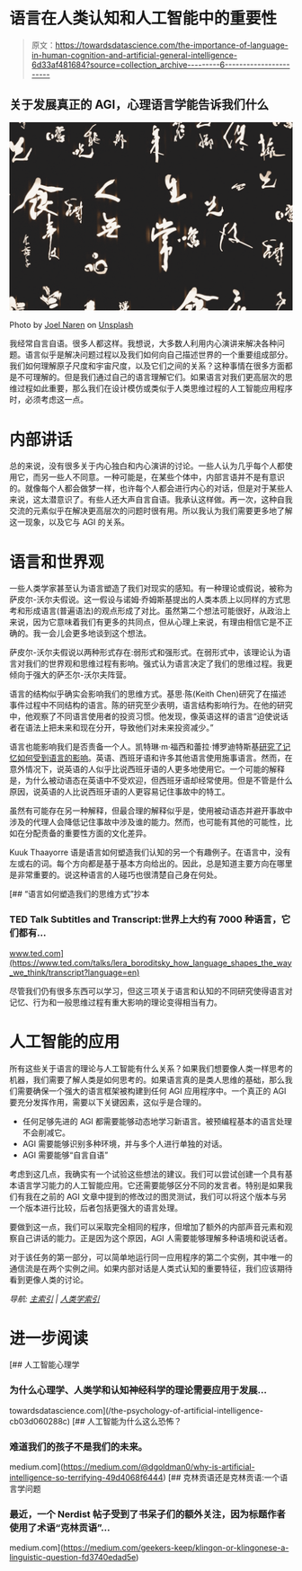 # 语言在人类认知和人工智能中的重要性

> 原文：<https://towardsdatascience.com/the-importance-of-language-in-human-cognition-and-artificial-general-intelligence-6d33af481684?source=collection_archive---------6----------------------->

## 关于发展真正的 AGI，心理语言学能告诉我们什么

![](img/97655d0b53f58c04b089da0ce4582568.png)

Photo by [Joel Naren](https://unsplash.com/@joeljnaren?utm_source=medium&utm_medium=referral) on [Unsplash](https://unsplash.com?utm_source=medium&utm_medium=referral)

我经常自言自语。很多人都这样。我想说，大多数人利用内心演讲来解决各种问题。语言似乎是解决问题过程以及我们如何向自己描述世界的一个重要组成部分。我们如何理解原子尺度和宇宙尺度，以及它们之间的关系？这种事情在很多方面都是不可理解的。但是我们通过自己的语言理解它们。如果语言对我们更高层次的思维过程如此重要，那么我们在设计模仿或类似于人类思维过程的人工智能应用程序时，必须考虑这一点。

# 内部讲话

总的来说，没有很多关于内心独白和内心演讲的讨论。一些人认为几乎每个人都使用它，而另一些人不同意。一种可能是，在某些个体中，内部言语并不是有意识的。就像每个人都会做梦一样，也许每个人都会进行内心的对话，但是对于某些人来说，这太潜意识了。有些人还大声自言自语。我承认这样做。再一次，这种自我交流的元素似乎在解决更高层次的问题时很有用。所以我认为我们需要更多地了解这一现象，以及它与 AGI 的关系。

# 语言和世界观

一些人类学家甚至认为语言塑造了我们对现实的感知。有一种理论或假说，被称为萨皮尔-沃尔夫假说。这一假设与诺姆·乔姆斯基提出的人类本质上以同样的方式思考和形成语言(普遍语法)的观点形成了对比。虽然第二个想法可能很好，从政治上来说，因为它意味着我们有更多的共同点，但从心理上来说，有理由相信它是不正确的。我一会儿会更多地谈到这个想法。

萨皮尔-沃尔夫假说以两种形式存在:弱形式和强形式。在弱形式中，该理论认为语言对我们的世界观和思维过程有影响。强式认为语言决定了我们的思维过程。我更倾向于强大的萨丕尔-沃尔夫阵营。

语言的结构似乎确实会影响我们的思维方式。基思·陈(Keith Chen)研究了在描述事件过程中不同结构的语言。陈的研究至少表明，语言结构影响行为。在他的研究中，他观察了不同语言使用者的投资习惯。他发现，像英语这样的语言“迫使说话者在语法上把未来和现在分开，导致他们对未来投资减少。”

语言也能影响我们是否责备一个人。凯特琳·m·福西和蕾拉·博罗迪特斯基[研究了记忆如何受到语言的影响](http://lera.ucsd.edu/papers/who-dunnit.pdf)。英语、西班牙语和许多其他语言使用施事语言。然而，在意外情况下，说英语的人似乎比说西班牙语的人更多地使用它。一个可能的解释是，为什么被动语态在英语中不受欢迎，但西班牙语却经常使用。但是不管是什么原因，说英语的人比说西班牙语的人更容易记住事故中的特工。

虽然有可能存在另一种解释，但最合理的解释似乎是，使用被动语态并避开事故中涉及的代理人会降低记住事故中涉及谁的能力。然而，也可能有其他的可能性，比如在分配责备的重要性方面的文化差异。

Kuuk Thaayorre 语是语言如何塑造我们认知的另一个有趣例子。在语言中，没有左或右的词。每个方向都是基于基本方向给出的。因此，总是知道主要方向在哪里是非常重要的。说这种语言的人碰巧也很清楚自己身在何处。

[](https://www.ted.com/talks/lera_boroditsky_how_language_shapes_the_way_we_think/transcript?language=en) [## “语言如何塑造我们的思维方式”抄本

### TED Talk Subtitles and Transcript:世界上大约有 7000 种语言，它们都有…

www.ted.com](https://www.ted.com/talks/lera_boroditsky_how_language_shapes_the_way_we_think/transcript?language=en) 

尽管我们仍有很多东西可以学习，但这三项关于语言和认知的不同研究使得语言对记忆、行为和一般思维过程有重大影响的理论变得相当有力。

# 人工智能的应用

所有这些关于语言的理论与人工智能有什么关系？如果我们想要像人类一样思考的机器，我们需要了解人类是如何思考的。如果语言真的是类人思维的基础，那么我们需要确保一个强大的语言框架被构建到任何 AGI 应用程序中。一个真正的 AGI 要充分发挥作用，需要以下关键因素，这似乎是合理的。

*   任何足够先进的 AGI 都需要能够动态地学习新语言。被预编程基本的语言处理不会削减它。
*   AGI 需要能够识别多种环境，并与多个人进行单独的对话。
*   AGI 需要能够“自言自语”

考虑到这几点，我确实有一个试验这些想法的建议。我们可以尝试创建一个具有基本语言学习能力的人工智能应用。它还需要能够区分不同的发言者。特别是如果我们有我在之前的 AGI 文章中提到的修改过的图灵测试，我们可以将这个版本与另一个版本进行比较，后者包括更强大的语言处理。

要做到这一点，我们可以采取完全相同的程序，但增加了额外的内部声音元素和观察自己讲话的能力。正是因为这个原因，AGI 人需要能够理解多种语境和说话者。

对于该任务的第一部分，可以简单地运行同一应用程序的第二个实例，其中唯一的通信流是在两个实例之间。如果内部对话是人类式认知的重要特征，我们应该期待看到更像人类的讨论。

*导航:* [*主索引*](https://medium.com/@dgoldman0/master-index-5bb9f7511491) *|* [*人类学索引*](https://medium.com/@dgoldman0/anthropology-index-166286d91818)

# 进一步阅读

[](/the-psychology-of-artificial-intelligence-cb03d060288c) [## 人工智能心理学

### 为什么心理学、人类学和认知神经科学的理论需要应用于发展…

towardsdatascience.com](/the-psychology-of-artificial-intelligence-cb03d060288c) [](https://medium.com/@dgoldman0/why-is-artificial-intelligence-so-terrifying-49d4068f6444) [## 人工智能为什么这么恐怖？

### 难道我们的孩子不是我们的未来。

medium.com](https://medium.com/@dgoldman0/why-is-artificial-intelligence-so-terrifying-49d4068f6444) [](https://medium.com/geekers-keep/klingon-or-klingonese-a-linguistic-question-fd3740edad5e) [## 克林贡语还是克林贡语:一个语言学问题

### 最近，一个 Nerdist 帖子受到了书呆子们的额外关注，因为标题作者使用了术语“克林贡语”…

medium.com](https://medium.com/geekers-keep/klingon-or-klingonese-a-linguistic-question-fd3740edad5e)